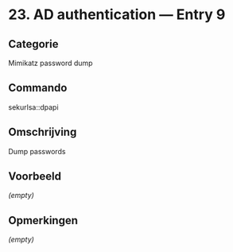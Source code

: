 # 23. AD authentication — Entry 9

## Categorie

Mimikatz password dump

## Commando

sekurlsa::dpapi

## Omschrijving

Dump passwords

## Voorbeeld

_(empty)_

## Opmerkingen

_(empty)_

